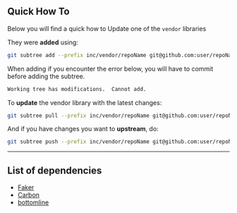 ## Quick How To
Below you will find a quick how to Update one of the `vendor` libraries

They were **added** using:

```bash
git subtree add --prefix inc/vendor/repoName git@github.com:user/repoName.git master --squash
```

When adding if you encounter the error below, you will have to commit before adding the subtree.

```bash
Working tree has modifications.  Cannot add.
```

To **update** the vendor library with the latest changes:

```bash
git subtree pull --prefix inc/vendor/repoName git@github.com:user/repoName.git master --squash
```

And if you have changes you want to **upstream**, do:

```bash
git subtree push --prefix inc/vendor/repoName git@github.com:user/repoName.git master --squash
```

- - -

## List of dependencies
* [Faker](https://github.com/fzaninotto/Faker)
* [Carbon](https://github.com/briannesbitt/Carbon)
* [bottomline](https://github.com/maciejczyzewski/bottomline)
